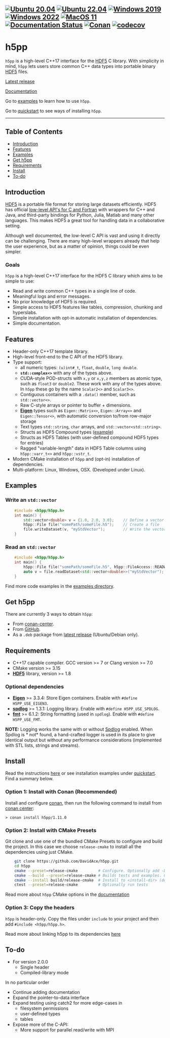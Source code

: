 [![Ubuntu 20.04](https://github.com/DavidAce/h5pp/workflows/Ubuntu%2020.04/badge.svg?branch=master)](https://github.com/DavidAce/h5pp/actions)
[![Ubuntu 22.04](https://github.com/DavidAce/h5pp/workflows/Ubuntu%2022.04/badge.svg?branch=master)](https://github.com/DavidAce/h5pp/actions)
[![Windows 2019](https://github.com/DavidAce/h5pp/workflows/Windows%202019/badge.svg?branch=master)](https://github.com/DavidAce/h5pp/actions)
[![Windows 2022](https://github.com/DavidAce/h5pp/workflows/Windows%202022/badge.svg?branch=master)](https://github.com/DavidAce/h5pp/actions)
[![MacOS 11](https://github.com/DavidAce/h5pp/workflows/macOS%2011/badge.svg?branch=master)](https://github.com/DavidAce/h5pp/actions)
[![Documentation Status](https://readthedocs.org/projects/h5pp/badge/?version=latest)](https://h5pp.readthedocs.io/en/latest/?badge=latest)
[![Conan](https://img.shields.io/badge/Install%20with-conan-green)](https://conan.io/center/h5pp)
[![codecov](https://codecov.io/gh/davidace/h5pp/branch/dev/graph/badge.svg)](https://codecov.io/gh/davidace/h5pp)
---

# h5pp

`h5pp` is a high-level C++17 interface for the [HDF5](https://www.hdfgroup.org/) C library. With simplicity in
mind, `h5pp` lets users store common C++ data types into portable binary [HDF5](https://www.hdfgroup.org/) files.

[Latest release](https://github.com/DavidAce/h5pp/releases)

[Documentation](https://h5pp.readthedocs.io)

Go to [examples](https://github.com/DavidAce/h5pp/tree/master/examples) to learn how to use `h5pp`.

Go to [quickstart](https://github.com/DavidAce/h5pp/tree/master/quickstart) to see ways of installing `h5pp`.

---

## Table of Contents

* [Introduction](#introduction)
* [Features](#features)
* [Examples](#examples)
* [Get h5pp](#get-h5pp)
* [Requirements](#requirements)
* [Install](#install)
* [To-do](#to-do)

## Introduction

[HDF5](https://www.hdfgroup.org/) is a portable file format for storing large datasets efficiently. HDF5 has
official [low-level API's for C and Fortran](https://portal.hdfgroup.org/display/HDF5/Core+Library) with wrappers
for C++ and Java, and third-party bindings for Python, Julia, Matlab and many other languages. This makes HDF5 a
great tool for handling data in a collaborative setting.

Although well documented, the low-level C API is vast and using it directly can be challenging. There are many
high-level wrappers already that help the user experience, but as a matter of opinion, things could be even simpler.

### Goals

`h5pp` is a high-level C++17 interface for the HDF5 C library which aims to be simple to use:

* Read and write common C++ types in a single line of code.
* Meaningful logs and error messages.
* No prior knowledge of HDF5 is required.
* Simple access to HDF5 features like tables, compression, chunking and hyperslabs.
* Simple installation with opt-in automatic installation of dependencies.
* Simple documentation.

## Features

* Header-only C++17 template library.
* High-level front-end to the C API of the HDF5 library.
* Type support:
    * all numeric types: `(u)int#_t`, `float`, `double`, `long double`.
    * **`std::complex<>`** with any of the types above.
    * CUDA-style POD-structs with `x,y` or `x,y,z` members as atomic type, such as `float3` or `double2`. These work
      with any of the types above. In `h5pp` these go by the name `Scalar2<>` and `Scalar3<>`.
    * Contiguous containers with a `.data()` member, such as `std::vector<>`.
    * Raw C-style arrays or pointer to buffer + dimensions.
    * [**Eigen**](http://eigen.tuxfamily.org) types such as `Eigen::Matrix<>`, `Eigen::Array<>` and `Eigen::Tensor<>`,
      with automatic conversion to/from row-major storage
    * Text types `std::string`, `char` arrays, and `std::vector<std::string>`.
    * Structs as HDF5 Compound types ([example](https://github.com/DavidAce/h5pp/blob/master/examples/example-04a-custom-struct-easy.cpp))
    * Structs as HDF5 Tables (with user-defined compound HDF5 types for entries)
    * Ragged "variable-length" data in HDF5 Table columns using `h5pp::varr_t<>` and `h5pp::vstr_t`.
* Modern CMake installation of `h5pp` and (opt-in) installation of dependencies.
* Multi-platform: Linux, Windows, OSX. (Developed under Linux).

## Examples

### Write an `std::vector`

```c++
    #include <h5pp/h5pp.h>
    int main() {
        std::vector<double> v = {1.0, 2.0, 3.0};    // Define a vector
        h5pp::File file("somePath/someFile.h5");    // Create a file 
        file.writeDataset(v, "myStdVector");        // Write the vector into a new dataset "myStdVector"
    }
```

### Read an `std::vector`

```c++
    #include <h5pp/h5pp.h>
    int main() {
        h5pp::File file("somePath/someFile.h5", h5pp::FileAccess::READWRITE);    // Open (or create) a file
        auto v = file.readDataset<std::vector<double>>("myStdVector");           // Read the dataset from file
    }
```

Find more code examples in the [examples directory](https://github.com/DavidAce/h5pp/tree/master/examples).


## Get h5pp

There are currently 3 ways to obtain `h5pp`:

* From [conan-center](https://conan.io/center/h5pp).
* From [GitHub](https://github.com/DavidAce/h5pp).
* As a `.deb` package from [latest release](https://github.com/DavidAce/h5pp/releases) (Ubuntu/Debian only).

## Requirements

* C++17 capable compiler. GCC version >= 7 or Clang version >= 7.0
* CMake version >= 3.15
* [**HDF5**](https://support.hdfgroup.org/HDF5/)  library, version >= 1.8

### Optional dependencies

* [**Eigen**](http://eigen.tuxfamily.org) >= 3.3.4: Store Eigen containers. Enable with `#define H5PP_USE_EIGEN3`.
* [**spdlog**](https://github.com/gabime/spdlog) >= 1.3.1: Logging library. Enable with `#define H5PP_USE_SPDLOG`.
* [**fmt**](https://github.com/fmtlib/fmt) >= 6.1.2: String formatting (used in `spdlog`). Enable with `#define H5PP_USE_FMT`.

**NOTE:** Logging works the same with or without [Spdlog](https://github.com/gabime/spdlog) enabled. When Spdlog is *
not* found, a hand-crafted logger is used in its place to give identical output but without any performance
considerations (implemented with STL lists, strings and streams).

## Install

Read the instructions [here](https://h5pp.readthedocs.io/en/latest/installation.html#installation) or see installation
examples under [quickstart](https://github.com/DavidAce/h5pp/tree/master/quickstart). Find a summary below.

### Option 1: Install with Conan (Recommended)

Install and configure [conan](https://conan.io), then run the following command to install
from [conan center](https://conan.io/center/h5pp):

```
> conan install h5pp/1.11.0
```

### Option 2: Install with CMake Presets

Git clone and use one of the bundled CMake Presets to configure and build the project.
In this case we choose `release-cmake` to install all the dependencies using just CMake. 

```bash
    git clone https://github.com/DavidAce/h5pp.git
    cd h5pp
    cmake --preset=release-cmake         # Configure. Optionally add -DCMAKE_INSTALL_PREFIX=<install-dir>
    cmake --build --preset=release-cmake # Builds tests and examples. Optionally add --parallel=<num cores>
    cmake --install build/release-cmake  # Install to <install-dir> (default is ./install)
    ctest --preset=release-cmake         # Optionally run tests
```

Read more about `h5pp` CMake options in the [documentation](https://h5pp.readthedocs.io/en/latest/installation.html)

### Option 3: Copy the headers

`h5pp` is header-only. Copy the files under `include` to your project and then add `#include <h5pp/h5pp.h>`.

Read more about linking h5pp to its dependencies [here](https://h5pp.readthedocs.io/en/latest/installation.html#link)

## To-do

* For version 2.0.0
    * Single header
    * Compiled-library mode

In no particular order

* Continue adding documentation
* Expand the pointer-to-data interface
* Expand testing using catch2 for more edge-cases in
    * filesystem permissions
    * user-defined types
    * tables
* Expose more of the C-API:
    * More support for parallel read/write with MPI

  
